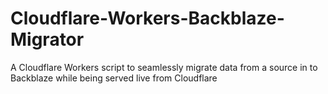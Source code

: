 # Cloudflare-Workers-Backblaze-Migrator
A Cloudflare Workers script to seamlessly migrate data from a source in to Backblaze while being served live from Cloudflare

